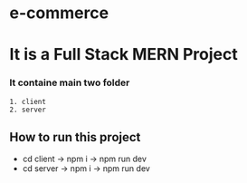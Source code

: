 # e-commerce

# It is a Full Stack MERN Project

### It containe main two folder
    1. client
    2. server

## How to run this project
  * cd client  ->  npm i  ->  npm run dev
  * cd server  ->  npm i  ->  npm run dev
